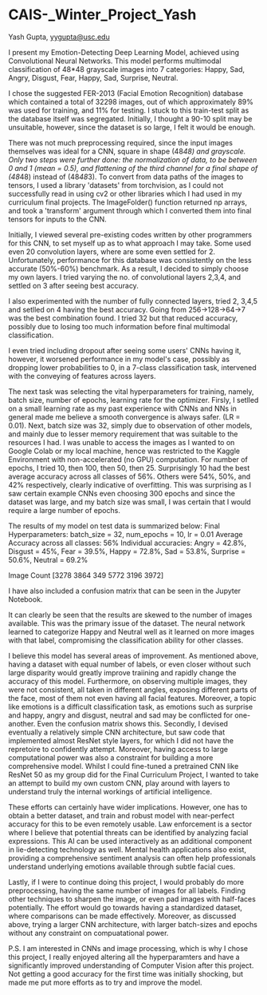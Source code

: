 # CAIS-_Winter_Project_Yash
Yash Gupta, yygupta@usc.edu

I present my Emotion-Detecting Deep Learning Model, achieved using Convolutional Neural Networks.
This model performs multimodal classification of 48*48 grayscale images into 7 categories:
Happy, Sad, Angry, Disgust, Fear, Happy, Sad, Surprise, Neutral. 

I chose the suggested FER-2013 (Facial Emotion Recognition) database which contained a total of 32298 images, out of which 
approximately 89% was used for training, and 11% for testing. I stuck to this train-test split
as the database itself was segregated. Initially, I thought a 90-10 split may be unsuitable, 
however, since the dataset is so large, I felt it would be enough. 

There was not much preprocessing required, since the input images themselves was ideal for 
a CNN, square in shape (48*48) and grayscale. Only two steps were further done: the normalization 
of data, to be between 0 and 1 (mean = 0.5), and flattening of the third channel for a 
final shape of (48*48) instead of (48*48*3). To convert from data paths of
the images to tensors, I used a library 'datasets' from torchvision, as I 
could not successfully read in using cv2 or other libraries which I had used
in my curriculum final projects. The ImageFolder() function returned np arrays, 
and took a 'transform' argument through which I converted them into final 
tensors for inputs to the CNN. 

Initially, I viewed several pre-existing codes written by other programmers
for this CNN, to set myself up as to what approach I may take. Some used even 
20 convolution layers, where are some even settled for 2. Unfortunately, performance
for this database was consistently on the less accurate (50%-60%) benchmark. 
As a result, I decided to simply choose my own layers. I tried varying the no. of 
convolutional layers 2,3,4, and settled on 3 after seeing best accuracy. 

I also experimented with the number of fully connected layers, tried 2, 3,4,5 and
setlled on 4 having the best accuracy. Going from 256->128->64->7 was the best
combination found. I tried 32 but that reduced accuracy, possibly due to 
losing too much information before final multimodal classification. 

I even tried including dropout after seeing some users' CNNs having it, 
however, it worsened performance in my model's case, possibly as dropping
lower probabilities to 0, in a 7-class classification task, intervened with
the conveying of features across layers. 

The next task was selecting the vital hyperparameters for training, namely,
batch size, number of epochs, learning rate for the optimizer. Firsly, I setlled
on a small learning rate as my past experience with CNNs and NNs in general made
me believe a smooth convergence is always safer. (LR = 0.01). Next, batch size 
was 32, simply due to observation of other models, and mainly due to lesser
memory requirement that was suitable to the resources I had. I was unable to access
the images as I wanted to on Google Colab or my local machine, hence was restricted
to the Kaggle Environment with non-accelerated (no GPU) computation. For number of epochs, 
I tried 10, then 100, then 50, then 25. Surprisingly 10 had the best average 
accuracy across all classes of 56%. Others were 54%, 50%, and 42% respectively, clearly 
indicative of overfitting. This was surprising as I saw certain example CNNs even choosing
300 epochs and since the dataset was large, and my batch size was small, I was certain that I
would require a large number of epochs. 

The results of my model on test data is summarized below:
Final Hyperparameters: batch_size = 32, num_epochs = 10, lr = 0.01
Average Accuracy across all classes: 56%
Individual accuracies: Angry = 42.8%, Disgust = 45%, Fear = 39.5%, Happy = 72.8%, Sad = 53.8%, Surprise = 50.6%, Neutral = 69.2%

Image Count [3278 3864 349 5772 3196  3972]

I have also included a confusion matrix that can be seen in the Jupyter Notebook. 

It can clearly be seen that the results are skewed to the number of images available. 
This was the primary issue of the dataset. The neural network learned to categorize Happy and
Neutral well as it learned on more images with that label, compromising the classification 
ability for other classes. 

I believe this model has several areas of improvement. As mentioned above, having a dataset with equal number of 
labels, or even closer without such large disparity would greatly improve traiining and rapidly change the accuracy of this model. 
Furthermore, on observing multiple images, they were not consistent, all taken in different angles, exposing different parts of the face, 
most of them not even having all facial features. Moreover, a topic like emotions is a difficult classification task, as emotions such as 
surprise and happy, angry and disgust, neutral and sad may be conflicted for one-another. Even the confusion matrix shows this. 
Secondly, I devised eventually a relatively simple CNN architecture, but saw code that implemented almost ResNet style layers, 
for which I did not have the repretoire to confidently attempt. Moreover, having access to large computational power was also a 
constraint for building a more comprehensive model. Whilst I could fine-tuned a pretrained CNN
like ResNet 50 as my group did for the Final Curriculum Project, I wanted to take an attempt to build 
my own custom CNN, play around with layers to understand truly the internal workings of artificial intelligence. 

These efforts can certainly have wider implications. However, one has to obtain a better dataset, and train and robust
model with near-perfect accuracy for this to be even remotely usable. Law enforcement is a sector where I believe 
that potential threats can be identified by analyzing facial expressions. This AI can be used interactively as an additional
component in lie-detecting technology as well. Mental health applications also exist, providing a comprehensive sentiment 
analysis can often help professionals understand underlying emotions available through subtle facial cues. 

Lastly, if I were to continue doing this project, I would probably do more preprocessing, having the same 
number of images for all labels. Finding other techniques to sharpen the image, or even pad images with half-faces potentially.
The effort would go towards having a standardized dataset, where comparisons can be made effectively. Moreover, as discussed above,
trying a larger CNN architecture, with larger batch-sizes and epochs without any constraint on compuatational power.

P.S. I am interested in CNNs and image processing, which is why I chose this project, I really enjoyed altering all the hyperparamters and
have a significantly improved understanding of Computer Vision after this project. Not getting a good accuracy for the first time was initially 
shocking, but made me put more efforts as to try and improve the model. 
